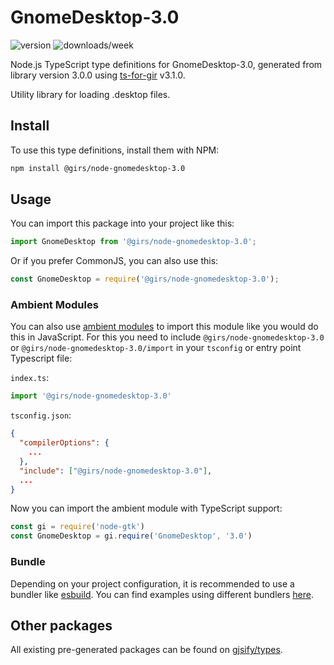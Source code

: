 
# GnomeDesktop-3.0

![version](https://img.shields.io/npm/v/@girs/node-gnomedesktop-3.0)
![downloads/week](https://img.shields.io/npm/dw/@girs/node-gnomedesktop-3.0)


Node.js TypeScript type definitions for GnomeDesktop-3.0, generated from library version 3.0.0 using [ts-for-gir](https://github.com/gjsify/ts-for-gir) v3.1.0.

Utility library for loading .desktop files.

## Install

To use this type definitions, install them with NPM:
```bash
npm install @girs/node-gnomedesktop-3.0
```

## Usage

You can import this package into your project like this:
```ts
import GnomeDesktop from '@girs/node-gnomedesktop-3.0';
```

Or if you prefer CommonJS, you can also use this:
```ts
const GnomeDesktop = require('@girs/node-gnomedesktop-3.0');
```

### Ambient Modules

You can also use [ambient modules](https://github.com/gjsify/ts-for-gir/tree/main/packages/cli#ambient-modules) to import this module like you would do this in JavaScript.
For this you need to include `@girs/node-gnomedesktop-3.0` or `@girs/node-gnomedesktop-3.0/import` in your `tsconfig` or entry point Typescript file:

`index.ts`:
```ts
import '@girs/node-gnomedesktop-3.0'
```

`tsconfig.json`:
```json
{
  "compilerOptions": {
    ...
  },
  "include": ["@girs/node-gnomedesktop-3.0"],
  ...
}
```

Now you can import the ambient module with TypeScript support: 

```ts
const gi = require('node-gtk')
const GnomeDesktop = gi.require('GnomeDesktop', '3.0')
```


### Bundle

Depending on your project configuration, it is recommended to use a bundler like [esbuild](https://esbuild.github.io/). You can find examples using different bundlers [here](https://github.com/gjsify/ts-for-gir/tree/main/examples).

## Other packages

All existing pre-generated packages can be found on [gjsify/types](https://github.com/gjsify/types).

